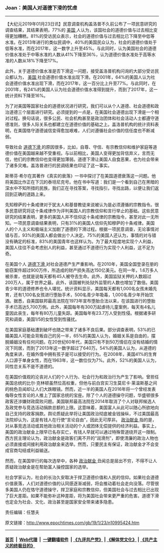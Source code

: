 ### Joan：美国人对道德下滑的忧虑
------------------------

<p>
 【大纪元2019年01月23日讯】民意调查机构盖洛普不久前公布了一项民意研究的调查结果，其结果表明，77%的
 <a href="http://www.epochtimes.com/gb/tag/%E7%BE%8E%E5%9B%BD.html">
  美国
 </a>
 人认为，该国社会的道德价值与过去相比变得更加糟糕。81%的受访民众表示，社会的道德价值与过去相比已下降至中低等水准。在2013年进行的类似民调中，40%的美国民众认为，社会的道德价值处于低等水准，而在2017年，这一数字上升至45%。与此同时，认为美国社会的道德价值水准处于中等水准的人数从41%下降至36%，认为道德价值水准处于高等水准的人数从18%下降至17%。
</p>
<p>
 此外，关于道德价值水准是否下滑这一问题，接受盖洛普机构问询的大部分受访民众都认为，
 <a href="http://www.epochtimes.com/gb/tag/%E7%BE%8E%E5%9B%BD.html">
  美国
 </a>
 社会道德价值水准出现下滑。在2001年，64%的美国人认为社会道德价值水准出现下滑，而在2017年，这一百分比上升至77%。与此同时，在2001年，有24%的美国人认为社会道德价值水准得到提升，而到了2017年，这一统计资料下降至16%。
</p>
<p>
 为了对美国等国家社会的道德状况进行研究，我们可以从个人道德、社会道德和政治道德三个层面进行研究。必须提到的一点是，在美国社会道德出现下滑是一个相对过程。换句话说，很多公民、社会机构甚至是政治团体和社会活动人士都遵守道德准则，很多人际关系也都建立在道德价值的基础之上。盖洛普机构的统计资料表明，在美国恪守道德诚信变得愈加艰难，人们对遵循社会价值的信任度也不断减弱。
</p>
<p>
 导致社会
 <a href="http://www.epochtimes.com/gb/tag/%E9%81%93%E5%BE%B7%E4%B8%8B%E6%BB%91.html">
  道德下滑
 </a>
 的原因很多，比如，自尊、守信、有宗教信仰和维护家庭等道德价值在美国越来越不受重视。与以前相比，美国人变得更加背信弃义，言而无信，他们的宗教信仰也变得更加薄弱。道德下滑让美国人自食恶果，也为社会带来了诸多灾难。盖洛普进行的民调结果也印证了这一事实。
</p>
<p>
 斯蒂芬‧希尔在其著作《真实的衰落》一书中探讨了在美国道德衰落这一问题。他将美国比作正在下沉的泰坦尼克号。他在书中写道：我们是一个看到自己在黑暗的深水中不知所措的民族，我们正在寻找答案，寻找指引，寻找出路，以便让我们返回到正确的道路上来。
</p>
<p>
 先知穆萨的十条戒律对于犹太人和基督教徒来说被认为是必须遵循的宗教指令。很多民意研究将这十条戒律作为评判美国人的宗教信仰和言行举止的基础。这些民意研究的结果表明，更多的美国人并不信仰这十条戒律的宗教指令，甚至对此一无所知。一项民意调查结果表明，只有31%的美国人信仰先知穆萨的十条戒律。美国人的个人主义和极端主义加剧了道德的下滑过程。根据一项民意调查，无论事情对错与否，93%的美国人都会做出个人决定。75%的美国人还认为，事情的对与错没有确定的标准，83%的美国青年也这样认为。为了最大程度地实现个人利益，美国人往往不会考虑别人的利益，甚至通过不道德行为实现个人利益，这不足为奇。
</p>
<p>
 在美国个人
 <a href="http://www.epochtimes.com/gb/tag/%E9%81%93%E5%BE%B7%E4%B8%8B%E6%BB%91.html">
  道德下滑
 </a>
 对社会道德产生严重影响。在2010年，美国全国登录在册的偷窃案件超过900万件，所造成的财产损失高达150亿美元。在同一年，1.6万多人被杀害，也就是说每天都有45人被夺去生命。此外，美国监狱关押的人数超过200万人，属于世界之最。此外，该国被判处狱外监管的人数也增加了数倍。美国青少年的道德修养也令人堪忧。统计资料显示，美国每天都有1,000名女孩未婚先育，还有1,100名女孩进行堕胎手术，500名青少年吸毒，1,000名青少年开始饮酒。据悉，自美国联邦最高法院在1973年宣布堕胎合法以来，在该国进行的堕胎手术已高达5,700万例。此外，美国每年有300万起虐待儿童案例，每天有4名儿童因此丧生，每年有80万儿童失踪。美国每年有23.7万人受到性侵。根据诸多研究和调查，美国1/5的女性受到性骚扰。
</p>
<p>
 在美国家庭基础遭到破坏也随之带来了诸多不良后果。部分调查表明，53%的已婚美国人可能会背叛自己的另一半，65%的美国人认为，婚姻关系是自由的，摆脱婚姻没有任何问题。在20世纪60年代，美国只有不到50万情侣在没有结婚的情况下同居，而到了2013年这一数字超过了640万。54%的美国人认为，从道德的角度来讲，在婚外情中拥有孩子是可以接受的行为。在2008年，美国41%的生育人口源于单身女性，而在1963年，这一数位仅为7%。此外，52%的美国人认为，同性恋关系不是不道德的。
</p>
<p>
 在美国价值观的沦丧对人们的个人行为、社会行为和政治行为产生了影响。曾担任美国总统的比尔‧克林顿虽然位高权重，但他与前白宫实习生莫尼卡‧莱温斯基之间的桃色丑闻却让人们大跌眼镜。然而，近一半的美国人在2016年将一个曾经发表侮辱女性言论的人推上了国家总统的宝座。除了个人的道德操守问题，华盛顿很多政客还涉嫌财政腐败问题。美国联邦最高法院在2014年取消了个人对联邦候选人及政党参与竞选活动捐款总额的上限。这意味着，美国富人从此可以随心所欲地向自己支持的政客捐款。舆论质疑此举将让美国政治彻底被金钱操纵，不过美国最高法院却认为，这是有钱人在行使“言论自由”，因此无可厚非。
 <a href="http://www.epochtimes.com/gb/tag/%E6%94%BF%E6%B2%BB%E7%8C%AE%E9%87%91.html">
  政治献金
 </a>
 指的是，对从事竞选活动或其他政治相关活动的个人或团体无偿提供的经济利益。事实上，美国的政治献金上限早已名存实亡，有钱人早就可以通过特殊管道绕开这一限制。西方民主理论认为，政治献金是政客们离不开的“润滑剂”，即使清廉的政治人物也必须直接或间接利用政治献金来选举。然而，只要民主有保证，政治献金才不会变成官商勾结或利益输送。
</p>
<p>
 然而，在美国举行的每次选举中，各种
 <a href="http://www.epochtimes.com/gb/tag/%E6%94%BF%E6%B2%BB%E7%8C%AE%E9%87%91.html">
  政治献金
 </a>
 丑闻总是层出不穷，不得不让人质疑政治献金是在帮助富人操控国家的选举。
</p>
<p>
 社会学家认为，社会的长治久安取决于捍卫道德价值和人民的信仰。如果社会道德价值衰落，人们对道德价值的认同感逐渐减弱，将会推动着社会走向没落。尽管很多美国人仍在恪守道德操守，捍卫家庭和宗教信仰，但美国社会与过去相比已出现了巨大差距。如果不能弥补这种差距，将为美国社会带来更严重的危害。道德下滑也定会为社会、文化、政治甚至是国家安全带来诸多隐患。
</p>
<p>
 责任编辑：任慧夫
</p>

原文链接：http://www.epochtimes.com/gb/19/1/23/n10995424.htm


------------------------
#### [首页](https://github.com/gfw-breaker/banned-news/blob/master/README.md) &nbsp;|&nbsp; [Web代理](https://github.com/labour-camp/helloworld) &nbsp;|&nbsp; [一键翻墙软件](https://github.com/gfw-breaker/nogfw/blob/master/README.md) &nbsp;| [《九评共产党》](https://github.com/gfw-breaker/9ping.md/blob/master/README.md#九评之一评共产党是什么) | [《解体党文化》](https://github.com/gfw-breaker/jtdwh.md/blob/master/README.md) | [《共产主义的终极目的》](https://github.com/gfw-breaker/gczydzjmd.md/blob/master/README.md)

